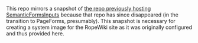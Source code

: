 This repo mirrors a snapshot of [the repo previously hosting SemanticFormsInputs](https://www.mediawiki.org/w/index.php?oldid=2487616) because that repo has since disappeared (in the transition to PageForms, presumably).  This snapshot is necessary for creating a system image for the RopeWiki site as it was originally configured and thus provided here.